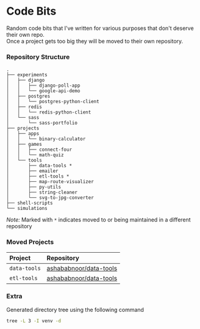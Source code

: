 # Code Bits

Random code bits that I've written for various purposes that don't deserve their own repo.  
Once a project gets too big they will be moved to their own repository.

### Repository Structure
```
.
├── experiments
│   ├── django
│   │   ├── django-poll-app
│   │   └── google-api-demo
│   ├── postgres
│   │   └── postgres-python-client
│   ├── redis
│   │   └── redis-python-client
│   └── sass
│       └── sass-portfolio
├── projects
│   ├── apps
│   │   └── binary-calculator
│   ├── games
│   │   ├── connect-four
│   │   └── math-quiz
│   └── tools
│       ├── data-tools *
│       ├── emailer
│       ├── etl-tools *
│       ├── map-route-visualizer
│       ├── py-utils
│       ├── string-cleaner
│       └── svg-to-jpg-converter
├── shell-scripts
└── simulations
```

*Note:* Marked with `*` indicates moved to or being maintained in a different repository


### Moved Projects
| Project      |  Repository                                                         |
|:-------------|:--------------------------------------------------------------------|
| `data-tools` | [ashababnoor/data-tools](https://github.com/ashababnoor/data-tools) |
| `etl-tools`  | [ashababnoor/data-tools](https://github.com/ashababnoor/etl-tools)  |


### Extra
Generated directory tree using the following command
```bash
tree -L 3 -I venv -d
```